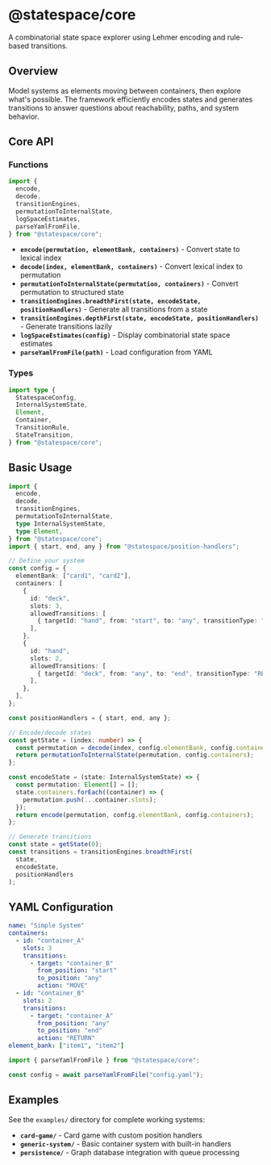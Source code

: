 # @statespace/core

A combinatorial state space explorer using Lehmer encoding and rule-based transitions.

## Overview

Model systems as elements moving between containers, then explore what's possible. The framework efficiently encodes states and generates transitions to answer questions about reachability, paths, and system behavior.

## Core API

### Functions

```typescript
import {
  encode,
  decode,
  transitionEngines,
  permutationToInternalState,
  logSpaceEstimates,
  parseYamlFromFile,
} from "@statespace/core";
```

- **`encode(permutation, elementBank, containers)`** - Convert state to lexical index
- **`decode(index, elementBank, containers)`** - Convert lexical index to permutation
- **`permutationToInternalState(permutation, containers)`** - Convert permutation to structured state
- **`transitionEngines.breadthFirst(state, encodeState, positionHandlers)`** - Generate all transitions from a state
- **`transitionEngines.depthFirst(state, encodeState, positionHandlers)`** - Generate transitions lazily
- **`logSpaceEstimates(config)`** - Display combinatorial state space estimates
- **`parseYamlFromFile(path)`** - Load configuration from YAML

### Types

```typescript
import type {
  StatespaceConfig,
  InternalSystemState,
  Element,
  Container,
  TransitionRule,
  StateTransition,
} from "@statespace/core";
```

## Basic Usage

```typescript
import {
  encode,
  decode,
  transitionEngines,
  permutationToInternalState,
  type InternalSystemState,
  type Element,
} from "@statespace/core";
import { start, end, any } from "@statespace/position-handlers";

// Define your system
const config = {
  elementBank: ["card1", "card2"],
  containers: [
    {
      id: "deck",
      slots: 3,
      allowedTransitions: [
        { targetId: "hand", from: "start", to: "any", transitionType: "DRAW" },
      ],
    },
    {
      id: "hand",
      slots: 2,
      allowedTransitions: [
        { targetId: "deck", from: "any", to: "end", transitionType: "RETURN" },
      ],
    },
  ],
};

const positionHandlers = { start, end, any };

// Encode/decode states
const getState = (index: number) => {
  const permutation = decode(index, config.elementBank, config.containers);
  return permutationToInternalState(permutation, config.containers);
};

const encodeState = (state: InternalSystemState) => {
  const permutation: Element[] = [];
  state.containers.forEach((container) => {
    permutation.push(...container.slots);
  });
  return encode(permutation, config.elementBank, config.containers);
};

// Generate transitions
const state = getState(0);
const transitions = transitionEngines.breadthFirst(
  state,
  encodeState,
  positionHandlers
);
```

## YAML Configuration

```yaml
name: "Simple System"
containers:
  - id: "container_A"
    slots: 3
    transitions:
      - target: "container_B"
        from_position: "start"
        to_position: "any"
        action: "MOVE"
  - id: "container_B"
    slots: 2
    transitions:
      - target: "container_A"
        from_position: "any"
        to_position: "end"
        action: "RETURN"
element_bank: ["item1", "item2"]
```

```typescript
import { parseYamlFromFile } from "@statespace/core";

const config = await parseYamlFromFile("config.yaml");
```

## Examples

See the `examples/` directory for complete working systems:

- **`card-game/`** - Card game with custom position handlers
- **`generic-system/`** - Basic container system with built-in handlers
- **`persistence/`** - Graph database integration with queue processing
